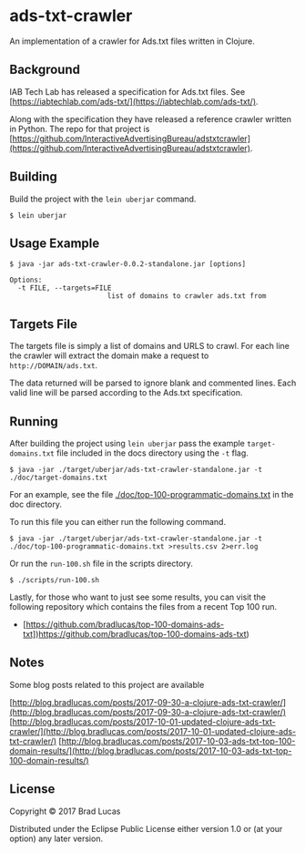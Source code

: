 # ads-txt-crawler

An implementation of a crawler for Ads.txt files written in Clojure.

## Background

IAB Tech Lab has released a specification for Ads.txt files. See [https://iabtechlab.com/ads-txt/](https://iabtechlab.com/ads-txt/).

Along with the specification they have released a reference crawler written in Python. The repo for that project is [https://github.com/InteractiveAdvertisingBureau/adstxtcrawler](https://github.com/InteractiveAdvertisingBureau/adstxtcrawler).

## Building

Build the project with the `lein uberjar` command.

```
$ lein uberjar
```


## Usage Example

```
$ java -jar ads-txt-crawler-0.0.2-standalone.jar [options]

Options:
  -t FILE, --targets=FILE
                        list of domains to crawler ads.txt from
```

## Targets File

The targets file is simply a list of domains and URLS to crawl. For each line the crawler will extract the domain make a request to `http://DOMAIN/ads.txt`.

The data returned will be parsed to ignore blank and commented lines. Each valid line will be parsed according to the Ads.txt specification.

## Running

After building the project using `lein uberjar` pass the example `target-domains.txt` file included in the docs directory using the `-t` flag.

```
$ java -jar ./target/uberjar/ads-txt-crawler-standalone.jar -t ./doc/target-domains.txt

```

For an example, see the file [./doc/top-100-programmatic-domains.txt](top-100-programmatic-domains.txt) in the doc directory.

To run this file you can either run the following command.

```
$ java -jar ./target/uberjar/ads-txt-crawler-standalone.jar -t ./doc/top-100-programmatic-domains.txt >results.csv 2>err.log
```

Or run the `run-100.sh` file in the scripts directory.

```
$ ./scripts/run-100.sh
```

Lastly, for those who want to just see some results, you can visit the following repository which contains the files from a recent Top 100 run.

- [https://github.com/bradlucas/top-100-domains-ads-txt])https://github.com/bradlucas/top-100-domains-ads-txt)

## Notes

Some blog posts related to this project are available

[http://blog.bradlucas.com/posts/2017-09-30-a-clojure-ads-txt-crawler/](http://blog.bradlucas.com/posts/2017-09-30-a-clojure-ads-txt-crawler/)
[http://blog.bradlucas.com/posts/2017-10-01-updated-clojure-ads-txt-crawler/](http://blog.bradlucas.com/posts/2017-10-01-updated-clojure-ads-txt-crawler/)
[http://blog.bradlucas.com/posts/2017-10-03-ads-txt-top-100-domain-results/](http://blog.bradlucas.com/posts/2017-10-03-ads-txt-top-100-domain-results/)


## License

Copyright © 2017 Brad Lucas

Distributed under the Eclipse Public License either version 1.0 or (at your option) any later version.

